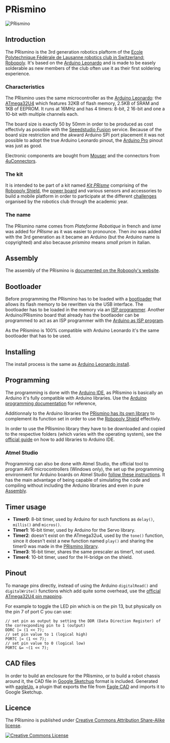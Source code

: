 # PRismino

![PRismino](https://raw.github.com/Robopoly/PRismino/master/prismino.png)

## Introduction
The PRismino is the 3rd generation robotics plaftorm of the [Ecole Polytechnique Fédérale de Lausanne robotics club in Switzerland: Robopoly](http://robopoly.epfl.ch/). It's based on the [Arduino Leonardo](http://arduino.cc/en/Main/ArduinoBoardLeonardo) and is made to be easely solderable as new members of the club often use it as their first soldering experience.

### Characteristics
The PRismino uses the same microcontroller as the [Arduino Leonardo](http://arduino.cc/en/Main/ArduinoBoardLeonardo): the [ATmega32U4](http://www.atmel.com/Images/doc7766.pdf) which features 32KB of flash memory, 2.5KB of SRAM and 1KB of EEPROM. It runs at 16MHz and has 4 timers: 8-bit, 2 16-bit and one a 10-bit with multiple channels each.

The board size is exactly 50 by 50mm in order to be produced as cost effectivly as possible with the [Seeedstudio Fusion](http://www.seeedstudio.com/service/index.php?r=site/pcbService) service. Because of the board size restriction and the akward Arduino SPI port placement it was not possible to adopt the true Arduino Leonardo pinout, the [Arduino Pro](http://arduino.cc/en/Main/ArduinoBoardPro) pinout was just as good.

Electronic components are bought from [Mouser](http://ch.mouser.com/) and the connectors from [4uConnectors](http://www.4uconnector.com/).

### The kit
It is intended to be part of a kit named [_Kit PRisme_](http://robopoly.epfl.ch/prisme) comprising of the [Robopoly Shield](https://github.com/Robopoly/Robopoly-Shield), the [power board](https://github.com/Robopoly/Power-Board) and various sensors and accessories to build a mobile platform in order to participate at the different [challenges](http://robopoly.epfl.ch/concours) organised by the robotics club through the academic year.

### The name
The PRismino name comes from _Plateforme Robotique_ in french and _isme_ was added for _PRisme_ as it was easier to pronounce. Then _ino_ was added with the 3rd generation as it became an Arduino (but the Arduino name is copyrighted) and also because _prismino_ means _small prism_ in italian.

## Assembly
The assembly of the PRismino is [documented on the Robopoly's website](http://robopoly.epfl.ch/prisme/assemblage).

## Bootloader
Before programming the PRismino has to be loaded with a [bootloader](http://arduino.cc/en/Hacking/Bootloader?from=Main.Bootloader) that allows its flash memory to be rewritten via the USB interface. The bootloader has to be loaded in the memory via an [ISP programmer](http://en.wikipedia.org/wiki/In-system_programming). Another Arduino/PRismino board that already has the bootlaoder can be programmed to act as an ISP programmer with the [Arduino as ISP program](http://arduino.cc/en/Tutorial/ArduinoISP).

As the PRismino is 100% compatible with Arduino Leonardo it's the same bootloader that has to be used.

## Installing

The install process is the same as [Arduino Leonardo install](http://arduino.cc/en/Guide/ArduinoLeonardo).

## Programming
The programming is done with the [Arduino IDE](http://arduino.cc/en/Main/Software), as PRismino is basically an Arduino it's fully compatible with Arduino libraries. Use the [Arduino programming documentation](http://arduino.cc/en/Reference/HomePage) for reference,

Additionnaly to the Arduino libraries the [PRismino has its own library](https://github.com/Robopoly/prismino-library) to complement its function set in order to use the [Robopoly Shield](https://github.com/Robopoly/Robopoly-Shield) effectivly.

In order to use the PRismino library they have to be downloaded and copied to the respective folders (which varies with the operating system), see the [official guide](http://arduino.cc/en/Guide/Libraries) on how to add libraries to Arduino IDE.

### Atmel Studio

Programming can also be done with Atmel Studio, the official tool to program AVR microcontrollers (Windows only), the set up the programming environment for Arduino boards on Atmel Studio [follow these instructions](http://robopoly.epfl.ch/prisme/tutoriels/atmelstudio). It has the main advantage of being capable of simulating the code and compiling without including the Arduino libraries and even in pure [Assembly](http://en.wikipedia.org/wiki/Assembly_language).

## Timer usage

* **Timer0**: 8-bit timer, used by Arduino for such functions as `delay()`, `millis()` and `micros()`.
* **Timer1**: 16-bit timer, used by Arduino for the Servo library.
* **Timer2**: doesn't exist on the ATmega32u4, used by the `tone()` function, since it doesn't exist a new function named `play()` and sharing the timer0 was made in the [PRismino library](https://github.com/Robopoly/prismino-library).
* **Timer3**: 16-bit timer, shares the same prescaler as timer1, not used.
* **Timer4**: 10-bit timer, used for the H-bridge on the shield.

## Pinout

To manage pins directly, instead of using the Arduino `digitalRead()` and `digitalWrite()` functions which add quite some overhead, use the [official ATmega32U4 pin mapping](http://arduino.cc/en/Hacking/PinMapping32u4).

For example to toggle the LED pin which is on the pin 13, but physically on the pin 7 of port C you can use:

    // set pin as output by setting the DDR (Data Direction Register) of the correcponding pin to 1 (output)
    DDRC |= (1 << 7);
    // set pin value to 1 (logical high)
    PORTC |= (1 << 7);
    // set pin value to 0 (logical low)
    PORTC &= ~(1 << 7);

## CAD files

In order to build an enclosure for the PRismino, or to build a robot chassis around it, the CAD file in [Google Sketchup](http://www.sketchup.com) format is included. Generated with [eagleUp](http://eagleup.wordpress.com/), a plugin that exports the file from [Eagle CAD](http://www.cadsoftusa.com) and imports it to Google Sketchup.

## Licence
The PRismino is published under [Creative Commons Attribution Share-Alike license](http://creativecommons.org/licenses/by-sa/3.0/).

[![Creative Commons License](http://i.creativecommons.org/l/by-sa/3.0/88x31.png)](http://creativecommons.org/licenses/by-sa/3.0/)
